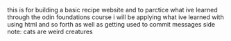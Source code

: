 this is for building a basic recipe website and to parctice what ive learned through the odin foundations course
i will be applying what ive learned with using html and so forth 
as well as getting used to commit messages 
side note: cats are weird creatures